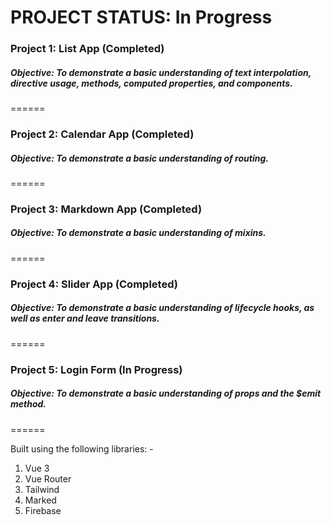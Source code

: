 # PROJECT STATUS: In Progress

### Project 1: List App (Completed)
##### Objective: To demonstrate a basic understanding of text interpolation, directive usage, methods, computed properties, and components.
======
### Project 2: Calendar App (Completed)
##### Objective: To demonstrate a basic understanding of routing.
======
### Project 3: Markdown App (Completed)
##### Objective: To demonstrate a basic understanding of mixins.
======
### Project 4: Slider App (Completed)
##### Objective: To demonstrate a basic understanding of lifecycle hooks, as well as enter and leave transitions.
======
### Project 5: Login Form (In Progress)
##### Objective: To demonstrate a basic understanding of props and the $emit method.
======

Built using the following libraries: -
1. Vue 3
2. Vue Router
3. Tailwind
4. Marked
5. Firebase
